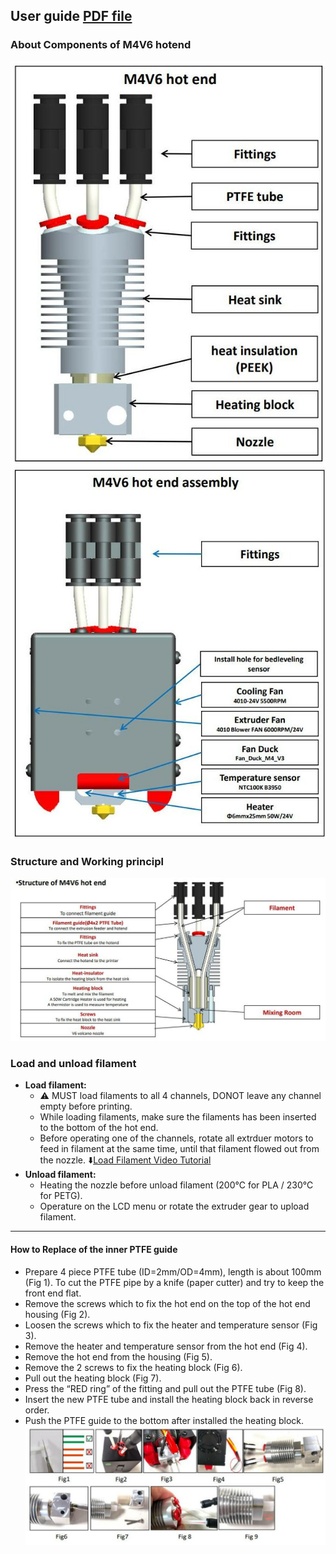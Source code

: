 ## User guide [PDF file](./M4V6_the_6th_Version_4-IN-1-OUT_Mix_Color_HOTEND_User_Guide_V1.pdf)
### About Components of M4V6 hotend
![](./1.JPG) ![](./2.JPG)
### Structure and Working principl
![](./3.JPG)
### Load and unload filament
- **Load filament:**
  - :warning: MUST load filaments to all 4 channels, DONOT leave any channel empty before printing.
  - While loading filaments, make sure the filaments has been inserted to the bottom of the hot end.
  - Before operating one of the channels, rotate all extrduer motors to feed in filament at the same time, until that filament flowed out from the nozzle.
:arrow_down:[Load Filament Video Tutorial](./M4V6_load_filament.zip)
- **Unload filament:**
  - Heating the nozzle before unload filament (200℃ for PLA / 230℃ for PETG).
  - Operature on the LCD menu or rotate the extruder gear to upload filament.
----

#### How to Replace of the inner PTFE guide
- Prepare 4 piece PTFE tube (ID=2mm/OD=4mm), length is about 100mm (Fig 1). To cut the PTFE pipe by a knife (paper cutter) and try to keep the front end flat.
- Remove the screws which to fix the hot end on the top of the hot end housing (Fig 2).
- Loosen the screws which to fix the heater and temperature sensor (Fig 3).
- Remove the heater and temperature sensor from the hot end (Fig 4).
- Remove the hot end from the housing (Fig 5).
- Remove the 2 screws to fix the heating block (Fig 6).
- Pull out the heating block (Fig 7).
- Press the “RED ring” of the fitting and pull out the PTFE tube (Fig 8).
- Insert the new PTFE tube and install the heating block back in reverse order.
- Push the PTFE guide to the bottom after installed the heating block.
![](./5.jpg)




